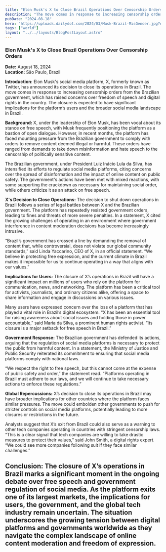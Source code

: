 ```yaml
---
title: "Elon Musk's X to Close Brazil Operations Over Censorship Orders"
description: "The move comes in response to increasing censorship orders from the Brazilian government, which has raised concerns over freedom of speech and digital rights in the country."
pubDate: "2024-08-18"
hero: "https://uploads.dailydot.com/2024/03/Musk-Brazil-MisGender.jpg?q=65&auto=format&w=1200&ar=2:1&fit=crop"
tags: ["world"]
layout: "../../layouts/BlogPostLayout.astro"
---
```

### Elon Musk's X to Close Brazil Operations Over Censorship Orders

**Date:** August 18, 2024  
**Location:** São Paulo, Brazil

**Introduction:**
Elon Musk's social media platform, X, formerly known as Twitter, has announced its decision to close its operations in Brazil. The move comes in response to increasing censorship orders from the Brazilian government, which has raised concerns over freedom of speech and digital rights in the country. The closure is expected to have significant implications for the platform’s users and the broader social media landscape in Brazil.

**Background:**
X, under the leadership of Elon Musk, has been vocal about its stance on free speech, with Musk frequently positioning the platform as a bastion of open dialogue. However, in recent months, the platform has faced mounting pressure from the Brazilian government to comply with orders to remove content deemed illegal or harmful. These orders have ranged from demands to take down misinformation and hate speech to the censorship of politically sensitive content.

The Brazilian government, under President Luiz Inácio Lula da Silva, has intensified its efforts to regulate social media platforms, citing concerns over the spread of disinformation and the impact of online content on public safety. The government's actions have been met with mixed reactions, with some supporting the crackdown as necessary for maintaining social order, while others criticize it as an attack on free speech.

**X's Decision to Close Operations:**
The decision to shut down operations in Brazil follows a series of legal battles between X and the Brazilian government. The platform has repeatedly resisted government orders, leading to fines and threats of more severe penalties. In a statement, X cited the growing challenges of operating in an environment where government interference in content moderation decisions has become increasingly intrusive.

“Brazil’s government has crossed a line by demanding the removal of content that, while controversial, does not violate our global community standards,” said Linda Yaccarino, CEO of X, in an official statement. “We believe in protecting free expression, and the current climate in Brazil makes it impossible for us to continue operating in a way that aligns with our values.”

**Implications for Users:**
The closure of X’s operations in Brazil will have a significant impact on millions of users who rely on the platform for communication, news, and networking. The platform has been a critical tool for activists, journalists, and ordinary citizens alike, offering a space to share information and engage in discussions on various issues.

Many users have expressed concern over the loss of a platform that has played a vital role in Brazil’s digital ecosystem. “X has been an essential tool for raising awareness about social issues and holding those in power accountable,” said Maria da Silva, a prominent human rights activist. “Its closure is a major setback for free speech in Brazil.”

**Government Response:**
The Brazilian government has defended its actions, arguing that the regulation of social media platforms is necessary to protect the public from harmful content. In a statement, the Ministry of Justice and Public Security reiterated its commitment to ensuring that social media platforms comply with national laws.

“We respect the right to free speech, but this cannot come at the expense of public safety and order,” the statement read. “Platforms operating in Brazil must adhere to our laws, and we will continue to take necessary actions to enforce these regulations.”

**Global Repercussions:**
X’s decision to close its operations in Brazil may have broader implications for other countries where the platform faces similar pressures. The move could embolden other governments to push for stricter controls on social media platforms, potentially leading to more closures or restrictions in the future.

Analysts suggest that X’s exit from Brazil could also serve as a warning to other tech companies operating in countries with stringent censorship laws. “This is a clear signal that tech companies are willing to take drastic measures to protect their values,” said John Smith, a digital rights expert. “We could see more companies following suit if they face similar challenges.”

**Conclusion:**
The closure of X’s operations in Brazil marks a significant moment in the ongoing debate over free speech and government regulation of social media. As the platform exits one of its largest markets, the implications for users, the government, and the global tech industry remain uncertain. The situation underscores the growing tension between digital platforms and governments worldwide as they navigate the complex landscape of online content moderation and freedom of expression.
---